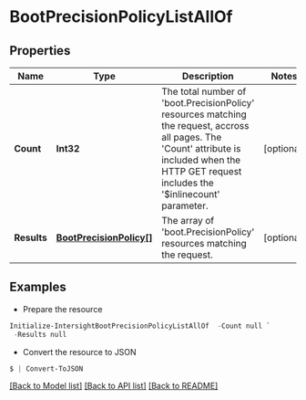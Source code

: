 # BootPrecisionPolicyListAllOf
## Properties

Name | Type | Description | Notes
------------ | ------------- | ------------- | -------------
**Count** | **Int32** | The total number of &#39;boot.PrecisionPolicy&#39; resources matching the request, accross all pages. The &#39;Count&#39; attribute is included when the HTTP GET request includes the &#39;$inlinecount&#39; parameter. | [optional] 
**Results** | [**BootPrecisionPolicy[]**](BootPrecisionPolicy.md) | The array of &#39;boot.PrecisionPolicy&#39; resources matching the request. | [optional] 

## Examples

- Prepare the resource
```powershell
Initialize-IntersightBootPrecisionPolicyListAllOf  -Count null `
 -Results null
```

- Convert the resource to JSON
```powershell
$ | Convert-ToJSON
```

[[Back to Model list]](../README.md#documentation-for-models) [[Back to API list]](../README.md#documentation-for-api-endpoints) [[Back to README]](../README.md)

